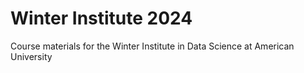 # Winter Institute 2024
Course materials for the Winter Institute in Data Science at American University

